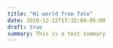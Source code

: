 ```yaml
---
title: "Hi world from Tale"
date: 2018-12-12T17:32:04-05:00
draft: true
summary: This is a test summary  
---
```




